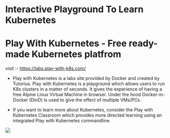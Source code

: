 # Interactive Playground To Learn Kubernetes 

# Play With Kubernetes - Free ready-made Kubernetes platfrom 

visit :- https://labs.play-with-k8s.com/
- Play with Kubernetes is a labs site provided by Docker and created by Tutorius. 
Play with Kubernetes is a playground which allows users to run K8s clusters in a matter of seconds. 
It gives the experience of having a free Alpine Linux Virtual Machine in browser. 
Under the hood Docker-in-Docker (DinD) is used to give the effect of multiple VMs/PCs.

- If you want to learn more about Kubernetes, consider the Play with Kubernetes Classroom which provides more directed learning using an integrated 
Play with Kubernetes commandline.

![](https://raw.githubusercontent.com/sangam14/ContainerLabs/master/img/playwithk8s-login.png)


# 
